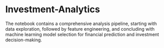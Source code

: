 # Investment-Analytics
The notebook contains a comprehensive analysis pipeline, starting with data exploration, followed by feature engineering, and concluding with machine learning model selection for financial prediction and investment decision-making.
